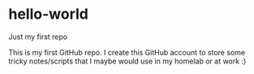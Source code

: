 # hello-world
Just my first repo

This is my first GitHub repo.
I create this GitHub account to store some tricky notes/scripts that I maybe would use in my homelab or at work :)

